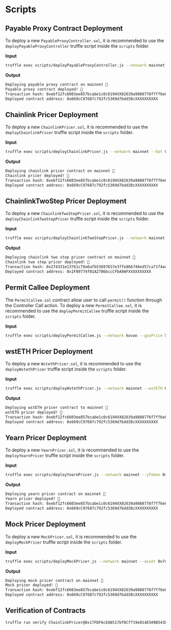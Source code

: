# Scripts

## Payable Proxy Contract Deployment

To deploy a new `PayableProxyController.sol`, it is recommended to use the `deployPayableProxyController` truffle script inside the `scripts` folder.

**Input**

```sh
truffle exec scripts/deployPayableProxyController.js --network mainnet --controller 0x7d78c401c69c56cb21f4bf80c53afd92be0BBBBB --pool 0xc02aaa39b223fe8d0a0e5c4f27ead9083c7AAaaa --weth 0x5f4eC3Df9cbd43714FE2740f5E3616155cAGAGAG --gasPrice 50000000000
```

**Output**

```sh
Deploying payable proxy contract on mainnet 🍕
Payable proxy contract deployed! 🎉
Transaction hash: 0xebf12fc6603ee857bcabe1c0c6194XX82639a9888776f7ff6e83a409XXXXXXXX
Deployed contract address: 0x669cC97687c792fc5369d7bdd38cXXXXXXXXXX
```

## Chainlink Pricer Deployment

To deploy a new `ChainlinkPricer.sol`, it is recommended to use the `deployChainlinkPricer` truffle script inside the `scripts` folder.

**Input**

```sh
truffle exec scripts/deployChainlinkPricer.js --network mainnet --bot 0xfacb407914655562d6619b0048a612B1795dF783 --asset 0x2260FAC5E5542a773Aa44fBCfeDf7C193bc2C599 --aggregator 0xF4030086522a5bEEa4988F8cA5B36dbC97BeE88c --oracle 0x789cD7AB3742e23Ce0952F6Bc3Eb3A73A0E08833 --gasPrice 100000000000
```

**Output**

```sh
Deploying chainlink pricer contract on mainnet 🍕
Chainlink pricer deployed! 🎉
Transaction hash: 0xebf12fc6603ee857bcabe1c0c6194XX82639a9888776f7ff6e83a409XXXXXXXX
Deployed contract address: 0x669cC97687c792fc5369d7bdd38cXXXXXXXXXX
```


## ChainlinkTwoStep Pricer Deployment

To deploy a new `ChainlinkTwoStepPricer.sol`, it is recommended to use the `deployChainlinkTwoStepPricer` truffle script inside the `scripts` folder.

**Input**

```sh
truffle exec scripts/deployChainlinkTwoStepPricer.js --network mainnet --bot 0xfacb407914655562d6619b0048a612B1795dF783 --asset 0xaaaebe6fe48e54f431b0c390cfaf0b017d09d42d --weth 0xc02aaa39b223fe8d0a0e5c4f27ead9083c756cc2 --aggregator 0x75FbD83b4bd51dEe765b2a01e8D3aa1B020F9d33 --oracle 0x789cD7AB3742e23Ce0952F6Bc3Eb3A73A0E08833 --gasPrice 100000000000
```

**Output**

```sh
Deploying chainlink two step pricer contract on mainnet 🍕
Chainlink two step pricer deployed! 🎉
Transaction hash: 0x274331e13761c79a6afb53697637e3ffe866746ed57ca71f4ac9XXXXXXXXXX
Deployed contract address: 0x1F89774f01A2786bccCFbA9AFXXXXXXXXXX
```

## Permit Callee Deployment

The `PermitCallee.sol` contract allow user to call `permit()` function through the Controller Call action.
To deploy a new `PermitCallee.sol`, it is recommended to use the `deployPermitCallee` truffle script inside the `scripts` folder.

**Input**

```sh
truffle exec scripts/deployPermitCallee.js --network kovan --gasPrice 50000000000
```

## wstETH Pricer Deployment

To deploy a new `WstethPricer.sol`, it is recommended to use the `deployWstethPricer` truffle script inside the `scripts` folder.

**Input**

```sh
truffle exec scripts/deployWstethPricer.js --network mainnet --wstETH 0x7d78c401c69c56cb21f4bf80c53afd92be0BBBBB --underlying 0xc02aaa39b223fe8d0a0e5c4f27ead9083c7AAaaa --oracle 0xef196aA0e3Cb8EA6d5720557C3B611Eff6OOOOOO --gasPrice 50000000000
```

**Output**

```sh
Deploying wstETH pricer contract to mainnet 🍕
wstETH pricer deployed! 🎉
Transaction hash: 0xebf12fc6603ee857bcabe1c0c6194XX82639a9888776f7ff6e83a409XXXXXXXX
Deployed contract address: 0x669cC97687c792fc5369d7bdd38cXXXXXXXXXX
```

## Yearn Pricer Deployment

To deploy a new `YearnPricer.sol`, it is recommended to use the `deployYearnPricer` truffle script inside the `scripts` folder.

**Input**

```sh
truffle exec scripts/deployYearnPricer.js --network mainnet --yToken 0x7d78c401c69c56cb21f4bf80c53afd92be0BBBBB --underlying 0xc02aaa39b223fe8d0a0e5c4f27ead9083c7AAaaa --oracle 0xef196aA0e3Cb8EA6d5720557C3B611Eff6OOOOOO --gasPrice 50000000000
```

**Output**

```sh
Deploying yearn pricer contract on mainnet 🍕
Yearn pricer deployed! 🎉
Transaction hash: 0xebf12fc6603ee857bcabe1c0c6194XX82639a9888776f7ff6e83a409XXXXXXXX
Deployed contract address: 0x669cC97687c792fc5369d7bdd38cXXXXXXXXXX
```

## Mock Pricer Deployment

To deploy a new `MockPricer.sol`, it is recommended to use the `deployMockPricer` truffle script inside the `scripts` folder.

**Input**

```sh
truffle exec scripts/deployMockPricer.js --network mainnet --asset 0x7d78c401c69c56cb21f4bf80c53afd92be0BBBBB --oracle 0xc02aaa39b223fe8d0a0e5c4f27ead9083c7AAaaa --gasPrice 50000000000
```

**Output**

```sh
Deploying mock pricer contract on mainnet 🍕
Mock pricer deployed! 🎉
Transaction hash: 0xebf12fc6603ee857bcabe1c0c6194XX82639a9888776f7ff6e83a409XXXXXXXX
Deployed contract address: 0x669cC97687c792fc5369d7bdd38cXXXXXXXXXX
```

## Verification of Contracts 
```sh
truffle run verify ChainlinkPricer@0x17FDF6cE88517bf0Cff19e014E509B543DD78432  --network mainnet
```